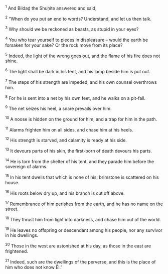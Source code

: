 <sup>1</sup> And Bildaḏ the Shuḥite answered and said,

<sup>2</sup> “When do you put an end to words? Understand, and let us then talk.

<sup>3</sup> Why should we be reckoned as beasts, as stupid in your eyes?

<sup>4</sup> You who tear yourself to pieces in displeasure – would the earth be forsaken for your sake? Or the rock move from its place?

<sup>5</sup> Indeed, the light of the wrong goes out, and the flame of his fire does not shine.

<sup>6</sup> The light shall be dark in his tent, and his lamp beside him is put out.

<sup>7</sup> The steps of his strength are impeded, and his own counsel overthrows him.

<sup>8</sup> For he is sent into a net by his own feet, and he walks on a pit-fall.

<sup>9</sup> The net seizes his heel, a snare prevails over him.

<sup>10</sup> A noose is hidden on the ground for him, and a trap for him in the path.

<sup>11</sup> Alarms frighten him on all sides, and chase him at his heels.

<sup>12</sup> His strength is starved, and calamity is ready at his side.

<sup>13</sup> It devours parts of his skin, the first-born of death devours his parts.

<sup>14</sup> He is torn from the shelter of his tent, and they parade him before the sovereign of alarms.

<sup>15</sup> In his tent dwells that which is none of his; brimstone is scattered on his house.

<sup>16</sup> His roots below dry up, and his branch is cut off above.

<sup>17</sup> Remembrance of him perishes from the earth, and he has no name on the street.

<sup>18</sup> They thrust him from light into darkness, and chase him out of the world.

<sup>19</sup> He leaves no offspring or descendant among his people, nor any survivor in his dwellings.

<sup>20</sup> Those in the west are astonished at his day, as those in the east are frightened.

<sup>21</sup> Indeed, such are the dwellings of the perverse, and this is the place of him who does not know Ĕl.”

